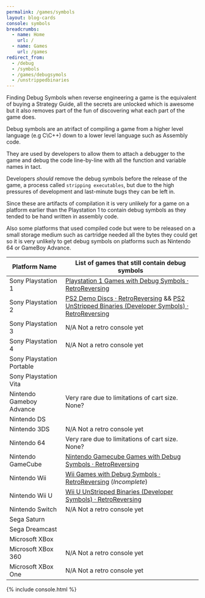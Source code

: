 ```yaml
---
permalink: /games/symbols
layout: blog-cards
console: symbols
breadcrumbs:
  - name: Home
    url: /
  - name: Games
    url: /games
redirect_from:
  - /debug
  - /symbols
  - /games/debugsymols
  - /unstrippedbinaries
---
```

Finding Debug Symbols when reverse engineering a game is the equivalent of buying a Strategy Guide, all the secrets are unlocked which is awesome but it also removes part of the fun of discovering what each part of the game does.

Debug symbols are an atrifact of compiling a game from a higher level language (e.g C\C++) down to a lower level language such as Assembly code.

They are used by developers to allow them to attach a debugger to the game and debug the code line-by-line with all the function and variable names in tact.

Developers *should* remove the debug symbols before the release of the game, a process called `stripping executables`, but due to the high pressures of development and last-minute bugs they can be left in.

Since these are artifacts of compilation it is very unlikely for a game on a platform earlier than the Playstation 1 to contain debug symbols as they tended to be hand written in assembly code.

Also some platforms that used compiled code but were to be released on a small storage medium such as cartridge needed all the bytes they could get so it is very unlikely to get debug symbols on platforms such as Nintendo 64 or GameBoy Advance.

Platform Name | List of games that still contain debug symbols
---|---
Sony Playstation 1 | [Playstation 1 Games with Debug Symbols · RetroReversing](https://www.retroreversing.com/ps1-debug-symbols)
Sony Playstation 2 | [PS2 Demo Discs · RetroReversing](https://www.retroreversing.com/ps2-demos/) && [PS2 UnStripped Binaries (Developer Symbols) · RetroReversing](https://www.retroreversing.com/ps2-unstripped/)
Sony Playstation 3 | N/A Not a retro console yet
Sony Playstation 4 | N/A Not a retro console yet
Sony Playstation Portable | 
Sony Playstation Vita | 
Nintendo Gameboy Advance | Very rare due to limitations of cart size. None?
Nintendo DS |
Nintendo 3DS | N/A Not a retro console yet
Nintendo 64 | Very rare due to limitations of cart size. None?
Nintendo GameCube | [Nintendo Gamecube Games with Debug Symbols · RetroReversing](https://www.retroreversing.com/gamecube-debug-symbols)
Nintendo Wii | [Wii Games with Debug Symbols · RetroReversing](https://www.retroreversing.com/wii-debug-symbols/) (*Incomplete*)
Nintendo Wii U | [Wii U UnStripped Binaries (Developer Symbols) · RetroReversing](https://www.retroreversing.com/wii-u-unstripped/)
Nintendo Switch | N/A Not a retro console yet
Sega Saturn |
Sega Dreamcast |
Microsoft XBox | 
Microsoft XBox 360 | N/A Not a retro console yet
Microsoft XBox One | N/A Not a retro console yet


{% include console.html %}
